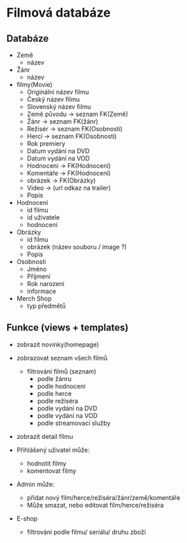 # Filmová databáze

## Databáze
- Země
  - název
- Žánr
  - název
- filmy(Movie)
  - Originální název filmu
  - Český název filmu
  - Slovenský název filmu
  - Země původu -> seznam FK(Země)
  - Žánr -> seznam FK(žánr)
  - Režisér -> seznam FK(Osobnosti)
  - Herci -> seznam FK(Osobnosti)
  - Rok premiery
  - Datum vydání na DVD 
  - Datum vydání na VOD
  - Hodnocení -> FK(Hodnocení)
  - Komentáře -> FK(Hodnocení)
  - obrázek -> FK(Obrázky)
  - Video -> (url odkaz na trailer)
  - Popis
- Hodnocení
  - id filmu
  - id uživatele
  - hodnocení
- Obrázky
  - id filmu
  - obrázek (název souboru / image ?)
  - Popis
- Osobnosti
    - Jméno
    - Příjmení
    - Rok narození
    - informace
- Merch Shop
  - typ předmětů


## Funkce (views + templates)

- zobrazit novinky(homepage)
- zobrazovat seznam všech filmů
    - filtrování filmů (seznam)
        - podle žánru
        - podle hodnocení
        - podle herce
        - podle režiséra
        - podle vydání na DVD
        - podle vydání na VOD
        - podle streamovací služby
  
        
      
- zobrazit detail filmu
- Přihlášený uživatel může:
  - hodnotit filmy
  - komentovat filmy
- Admin může:
  - přidat nový film/herce/režiséra/žánr/země/komentáře
  - Může smazat, nebo editovat film/herce/režiséra
- E-shop
  - filtrování podle filmu/ seriálu/ druhu zboží
  